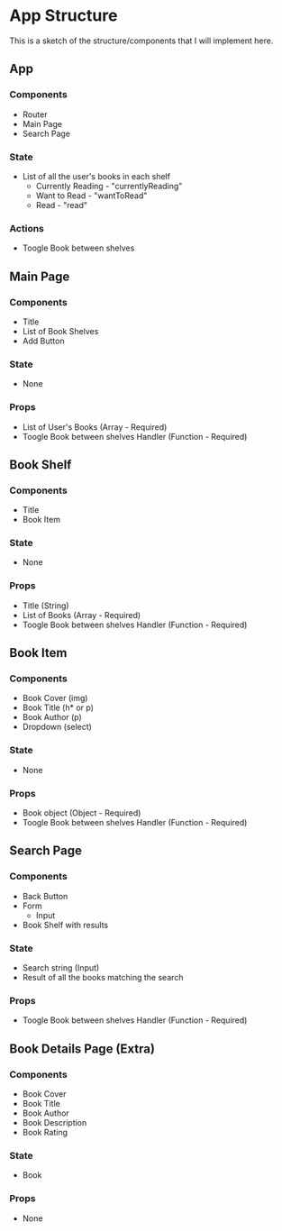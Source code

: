 # App Structure

This is a sketch of the structure/components that I will implement here.

## App

### Components

- Router
- Main Page
- Search Page

### State

- List of all the user's books in each shelf
  - Currently Reading - "currentlyReading"
  - Want to Read - "wantToRead"
  - Read - "read"

### Actions

- Toogle Book between shelves

## Main Page

### Components

- Title
- List of Book Shelves
- Add Button

### State

- None

### Props

- List of User's Books (Array - Required)
- Toogle Book between shelves Handler (Function - Required)

## Book Shelf

### Components

- Title
- Book Item

### State

- None

### Props

- Title (String)
- List of Books (Array - Required)
- Toogle Book between shelves Handler (Function - Required)

## Book Item

### Components

- Book Cover (img)
- Book Title (h\* or p)
- Book Author (p)
- Dropdown (select)

### State

- None

### Props

- Book object (Object - Required)
- Toogle Book between shelves Handler (Function - Required)

## Search Page

### Components

- Back Button
- Form
  - Input
- Book Shelf with results

### State

- Search string (Input)
- Result of all the books matching the search

### Props

- Toogle Book between shelves Handler (Function - Required)

## Book Details Page (Extra)

### Components

- Book Cover
- Book Title
- Book Author
- Book Description
- Book Rating

### State

- Book

### Props

- None
